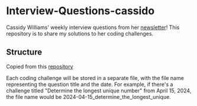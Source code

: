 # Interview-Questions-cassido

Cassidy Williams' weekly interview questions from her [newsletter](https://cassidoo.co/newsletter/)! This repository is to share my solutions to her coding challenges.

## Structure
Copied from this [repository](https://github.com/mazenadel19/Interview-Questions)

Each coding challenge will be stored in a separate file, with the file name representing the question title and the date. For example, if there's a challenge titled "Determine the longest unique number" from April 15, 2024, the file name would be 2024-04-15_determine_the_longest_unique.
